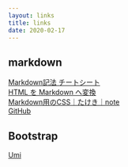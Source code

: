 ```yaml
---
layout: links
title: links
date: 2020-02-17
---
```

## markdown
[Markdown記法 チートシート](https://gist.github.com/mignonstyle/083c9e1651d7734f84c99b8cf49d57fa)  
[HTML を Markdown へ変換](https://pronama.jp/md/)  
[Markdown用のCSS｜たけき｜note](https://note.com/takeki1967/n/ne4ef7a158946)  
<a href="https://github.com/kidokun153/kidokun153.github.io/tree/master/links" role="button" class="btn btn-secondary"><i class="fab fa-github"></i> GitHub</a>
  
## Bootstrap
[Umi](https://ysakasin.github.io/Umi/bootstrap-ja.html)
